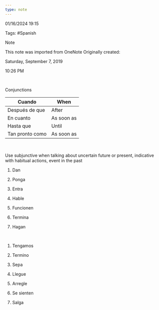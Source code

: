 ```yaml
---
type: note
---
```

01/16/2024 19:15

Tags: #Spanish 

>[!note]
>This note was imported from OneNote
>Originally created:
>
>Saturday, September 7, 2019
>
>10:26 PM

 

Conjunctions

| Cuando | When |
| ---- | ---- |
| Después de que | After |
| En cuanto | As soon as |
| Hasta que | Until |
| Tan pronto como | As soon as |


 

Use subjunctive when talking about uncertain future or present,
indicative with habitual actions, event in the past

1.  Dan

2.  Ponga

3.  Entra

4.  Hable

5.  Funcionen

6.  Termina

7.  Hagan

 

1.  Tengamos

2.  Termino

3.  Sepa

4.  Llegue

5.  Arregle

6.  Se sienten

7.  Salga

